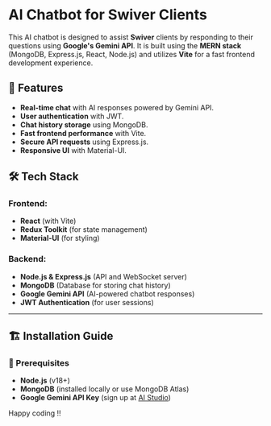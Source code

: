 # AI Chatbot for Swiver Clients

This AI chatbot is designed to assist **Swiver** clients by responding to their questions using **Google's Gemini API**. It is built using the **MERN stack** (MongoDB, Express.js, React, Node.js) and utilizes **Vite** for a fast frontend development experience.

## 🚀 Features
- **Real-time chat** with AI responses powered by Gemini API.
- **User authentication** with JWT.
- **Chat history storage** using MongoDB.
- **Fast frontend performance** with Vite.
- **Secure API requests** using Express.js.
- **Responsive UI** with Material-UI.

## 🛠 Tech Stack
### Frontend:
- **React** (with Vite)
- **Redux Toolkit** (for state management)
- **Material-UI** (for styling)

### Backend:
- **Node.js & Express.js** (API and WebSocket server)
- **MongoDB** (Database for storing chat history)
- **Google Gemini API** (AI-powered chatbot responses)
- **JWT Authentication** (for user sessions)

---

## 🏗 Installation Guide

### 📌 Prerequisites
- **Node.js** (v18+)
- **MongoDB** (installed locally or use MongoDB Atlas)
- **Google Gemini API Key** (sign up at [AI Studio](https://aistudio.google.com/))

Happy coding !!






















